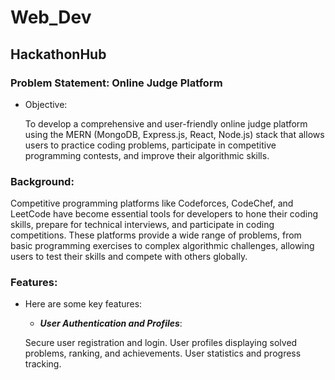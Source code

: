 # Web_Dev

## HackathonHub

### Problem Statement: Online Judge Platform

- Objective:

  To develop a comprehensive and user-friendly online judge platform using the MERN (MongoDB, Express.js, React, Node.js) stack that allows users to practice coding problems, participate in competitive programming contests, and improve their algorithmic skills.

### Background:

Competitive programming platforms like Codeforces, CodeChef, and LeetCode have become essential tools for developers to hone their coding skills, prepare for technical interviews, and participate in coding competitions. These platforms provide a wide range of problems, from basic programming exercises to complex algorithmic challenges, allowing users to test their skills and compete with others globally.

### Features:

- Here are some key features:

  - **_User Authentication and Profiles_**:

  Secure user registration and login.
  User profiles displaying solved problems, ranking, and achievements.
  User statistics and progress tracking.
